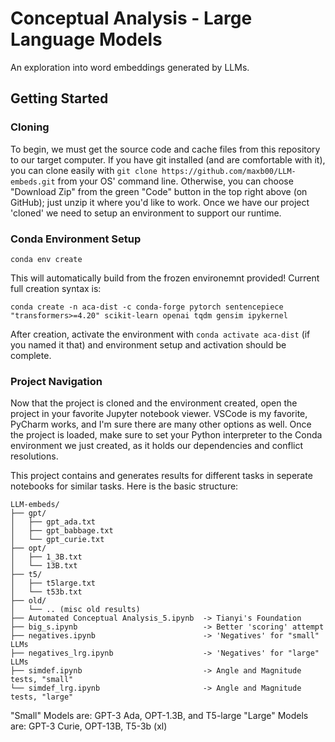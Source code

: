 # Conceptual Analysis - Large Language Models
An exploration into word embeddings generated by LLMs.

## Getting Started

### Cloning
To begin, we must get the source code and cache files from this repository to our target computer. If you have git installed (and are comfortable with it), you can clone easily with `git clone https://github.com/maxb00/LLM-embeds.git` from your OS' command line. Otherwise, you can choose "Download Zip" from the green "Code" button in the top right above (on GitHub); just unzip it where you'd like to work. Once we have our project 'cloned' we need to setup an environment to support our runtime.

### Conda Environment Setup
```
conda env create
```
This will automatically build from the frozen environemnt provided! Current full creation syntax is: 
```
conda create -n aca-dist -c conda-forge pytorch sentencepiece "transformers>=4.20" scikit-learn openai tqdm gensim ipykernel
```
After creation, activate the environment with `conda activate aca-dist` (if you named it that) and environment setup and activation should be complete.

### Project Navigation
Now that the project is cloned and the environment created, open the project in your favorite Jupyter notebook viewer. VSCode is my favorite, PyCharm works, and I'm sure there are many other options as well. Once the project is loaded, make sure to set your Python interpreter to the Conda environment we just created, as it holds our dependencies and conflict resolutions. 

This project contains and generates results for different tasks in seperate notebooks for similar tasks. Here is the basic structure:
```
LLM-embeds/
├── gpt/
│   ├── gpt_ada.txt
│   ├── gpt_babbage.txt
│   └── gpt_curie.txt
├── opt/
│   ├── 1_3B.txt
│   └── 13B.txt
├── t5/
│   ├── t5large.txt
│   └── t53b.txt
├── old/
│   └── .. (misc old results)
├── Automated Conceptual Analysis_5.ipynb  -> Tianyi's Foundation
├── big_s.ipynb                            -> Better 'scoring' attempt
├── negatives.ipynb                        -> 'Negatives' for "small" LLMs
├── negatives_lrg.ipynb                    -> 'Negatives' for "large" LLMs
├── simdef.ipynb                           -> Angle and Magnitude tests, "small"
└── simdef_lrg.ipynb                       -> Angle and Magnitude tests, "large"
```
"Small" Models are: GPT-3 Ada, OPT-1.3B, and T5-large
"Large" Models are: GPT-3 Curie, OPT-13B, T5-3b (xl)